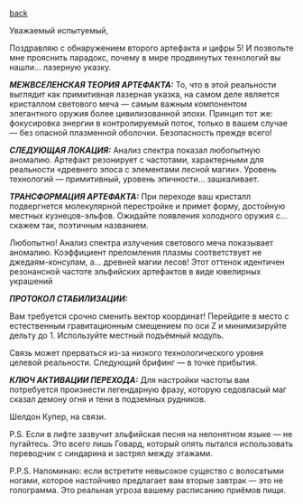 [back](index.md)

Уважаемый испытуемый,

Поздравляю с обнаружением второго артефакта и цифры 5! И позвольте мне прояснить парадокс, почему в мире продвинутых технологий вы нашли... лазерную указку.

***МЕЖВСЕЛЕНСКАЯ ТЕОРИЯ АРТЕФАКТА:***
То, что в этой реальности выглядит как примитивная лазерная указка, на самом деле является кристаллом светового меча — самым важным компонентом элегантного оружия более цивилизованной эпохи. Принцип тот же: фокусировка энергии в контролируемый поток, только в вашем случае — без опасной плазменной оболочки. Безопасность прежде всего!

***СЛЕДУЮЩАЯ ЛОКАЦИЯ:***
Анализ спектра показал любопытную аномалию. Артефакт резонирует с частотами, характерными для реальности «древнего эпоса с элементами лесной магии». Уровень технологий — примитивный, уровень эпичности... зашкаливает.

***ТРАНСФОРМАЦИЯ АРТЕФАКТА:***
При переходе ваш кристалл подвергнется молекулярной перестройке и примет форму, достойную местных кузнецов-эльфов. Ожидайте появления холодного оружия с... скажем так, поэтичным названием.

Любопытно! Анализ спектра излучения светового меча показывает аномалию. Коэффициент преломления плазмы соответствует не джедаям-консулам, а... древней магии лесов! Этот оттенок идентичен резонансной частоте эльфийских артефактов в виде ювелирных украшений

***ПРОТОКОЛ СТАБИЛИЗАЦИИ:***

Вам требуется срочно сменить вектор координат! Перейдите в место с естественным гравитационным смещением по оси Z и минимизируйте дельту до 1. Используйте местный подъёмный модуль.

Связь может прерваться из-за низкого технологического уровня целевой реальности. Следующий брифинг — в точке прибытия.

***КЛЮЧ АКТИВАЦИИ ПЕРЕХОДА:***
Для настройки частоты вам потребуется произнести легендарную фразу, которую седовласый маг сказал демону огня и тени в подземных рудников. 

Шелдон Купер, на связи. 

P.S. Если в лифте зазвучит эльфийская песня на непонятном языке — не пугайтесь. Это всего лишь Говард, который опять пытался использовать переводчик с синдарина и застрял между этажами.

P.P.S. Напоминаю: если встретите невысокое существо с волосатыми ногами, которое настойчиво предлагает вам вторые завтрак — это не голограмма. Это реальная угроза вашему расписанию приёмов пищи.


